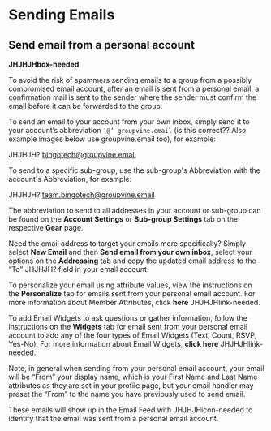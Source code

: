 # Sending Emails

## Send email from a personal account
<div id="gv-3send-send-email-from-a-personal-account"></div>

**JHJHJHbox-needed**
<div class="box">
    To avoid the risk of spammers sending emails to a group from a possibly
    compromised email account, after an email is sent from a personal email,
    a confirmation mail is sent to the sender where the sender must confirm
    the email before it can be forwarded to the group.
</div>
 
To send an email to your account from your own inbox, simply send it
to your account’s abbreviation `‘@’ groupvine.email` (is this correct??
Also example images below use groupvine.email too), for example:

<box-email> JHJHJH?
bingotech@groupvine.email
</box-email>

To send to a specific sub-group, use the sub-group's Abbreviation with
the account's Abbreviation, for example:

<box-email> JHJHJH?
team.bingotech@groupvine.email
</box-email>

The abbreviation to send to all addresses in your account or sub-group
can be found on the **Account Settings** or **Sub-group Settings**
tab on the respective **Gear** page.

Need the email address to target your emails more specifically?
Simply select **New Email** and then **Send email from your own
inbox**, select your options on the **Addressing** tab and
copy the updated email address to the “To” JHJHJH? field in your email
account.

To personalize your email using attribute values, view the
instructions on the **Personalize** tab for emails sent from your
personal email account.
For more information about Member Attributes, click **here**
JHJHJHlink-needed.

To add Email Widgets to ask questions or gather information, follow
the instructions on the **Widgets** tab for email sent from your
personal email account to add any of the four types of Email Widgets
(Text, Count, RSVP, Yes-No).
For more information about Email Widgets, **click here**
JHJHJHlink-needed.

Note, in general when sending from your personal email account,
your email will be “From” your display name, which is your
First Name and Last Name attributes as they are set in your profile
page, but your email handler may preset the “From” to the name
you have previously used to send email.

These emails will show up in the Email Feed with
JHJHJHicon-needed to identify that the email was sent from a
personal email account.
